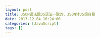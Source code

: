 ```yaml
---
layout: post
title: JSON语法跟JS语法一致的，JSON转JS很容易
date: 2013-12-04 16:24:00
categories: [JavaScript]
tags: []
---
```

      